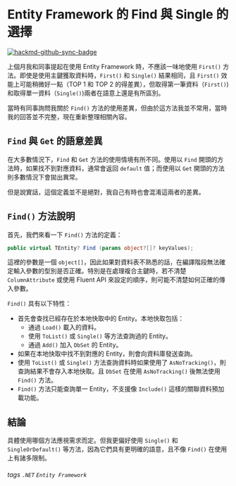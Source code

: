 # Entity Framework 的 Find 與 Single 的選擇

[![hackmd-github-sync-badge](https://hackmd.io/gtuBieM8Qui85owcwSreDA/badge)](https://hackmd.io/gtuBieM8Qui85owcwSreDA)


上個月我和同事提起在使用 Entity Framework 時，不應該一味地使用 `First()` 方法。即使是使用主鍵獲取資料時，`First()` 和 `Single()` 結果相同，且 `First()` 效能上可能稍微好一點（TOP 1 和 TOP 2 的得差異），但取得第一筆資料（`First()`)和取得單一資料（`Single()`)兩者在語意上還是有所區別。

當時有同事詢問我關於 `Find()` 方法的使用差異，但由於這方法我並不常用，當時我的回答並不完整，現在重新整理相關內容。

## `Find` 與 `Get` 的語意差異
在大多數情況下，`Find` 和 `Get` 方法的使用情境有所不同。使用以 `Find` 開頭的方法時，如果找不到對應資料，通常會返回 `default` 值；而使用以 `Get` 開頭的方法則多數情況下會拋出異常。

但是說實話，這個定義並不是絕對，我自己有時也會混淆這兩者的差異。

## `Find()` 方法說明
首先，我們來看一下 `Find()` 方法的定義：
```csharp
public virtual TEntity? Find (params object?[]? keyValues);
```

這裡的參數是一個 `object[]`，因此如果對資料表不熟悉的話，在編譯階段無法確定輸入參數的型別是否正確。特別是在處理複合主鍵時，若不清楚 `ColumnAttribute` 或使用 Fluent API 來設定的順序，則可能不清楚如何正確的傳入參數。

`Find()` 具有以下特性：
* 首先會查找已經存在於本地快取中的 Entity。本地快取包括：
    * 通過 `Load()` 載入的資料。
    * 使用 `ToList()` 或 `Single()` 等方法查詢過的 Entity。
    * 通過 `Add()` 加入 `DbSet` 的 Entity。
* 如果在本地快取中找不到對應的 Entity，則會向資料庫發送查詢。
* 使用 `ToList()` 或 `Single()` 方法查詢資料時如果使用了 `AsNoTracking()`，則查詢結果不會存入本地快取。且 `DbSet` 在使用 `AsNoTracking()` 後無法使用 `Find()` 方法。
* `Find()` 方法只能查詢單一 Entity，不支援像 `Include()` 這樣的關聯資料預加載功能。

## 結論
具體使用哪個方法應視需求而定。但我更偏好使用 `Single()` 和 `SingleOrDefault()` 等方法，因為它們具有更明確的語意，且不像 `Find()` 在使用上有諸多限制。

###### tags `.NET` `Entity Framework`